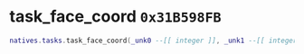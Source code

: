 # task_face_coord `0x31B598FB`

```lua
natives.tasks.task_face_coord(_unk0 --[[ integer ]], _unk1 --[[ integer ]], _unk2 --[[ integer ]])
```